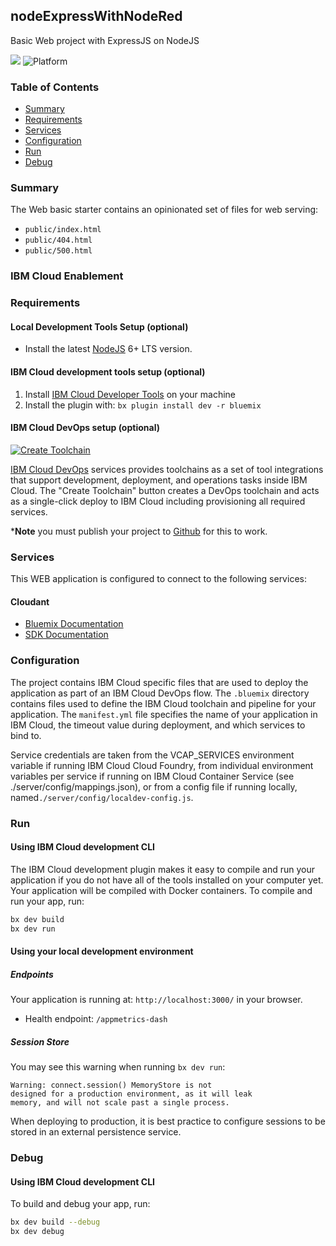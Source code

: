 ## nodeExpressWithNodeRed

Basic Web project with ExpressJS on NodeJS

[![](https://img.shields.io/badge/IBM%20Cloud-powered-blue.svg)](https://bluemix.net)
![Platform](https://img.shields.io/badge/platform-NODE-lightgrey.svg?style=flat)

### Table of Contents
* [Summary](#summary)
* [Requirements](#requirements)
* [Services](#services)
* [Configuration](#configuration)
* [Run](#run)
* [Debug](#debug)

<a name="summary"></a>
### Summary
The Web basic starter contains an opinionated set of files for web serving:

- `public/index.html`
- `public/404.html`
- `public/500.html`



<a name="enablement"></a>
### IBM Cloud Enablement

<a name="requirements"></a>
### Requirements
#### Local Development Tools Setup (optional)

- Install the latest [NodeJS](https://nodejs.org/en/download/) 6+ LTS version.

#### IBM Cloud development tools setup (optional)

1. Install [IBM Cloud Developer Tools](https://console.bluemix.net/docs/cli/idt/setting_up_idt.html#add-cli) on your machine  
2. Install the plugin with: `bx plugin install dev -r bluemix`


#### IBM Cloud DevOps setup (optional)

[![Create Toolchain](https://console.ng.bluemix.net/devops/graphics/create_toolchain_button.png)](https://console.ng.bluemix.net/devops/setup/deploy/)

[IBM Cloud DevOps](https://www.ibm.com/cloud-computing/bluemix/devops) services provides toolchains as a set of tool integrations that support development, deployment, and operations tasks inside IBM Cloud. The "Create Toolchain" button creates a DevOps toolchain and acts as a single-click deploy to IBM Cloud including provisioning all required services. 

***Note** you must publish your project to [Github](https://github.com/) for this to work.


<a name="services"></a>
### Services

This WEB application is configured to connect to the following services: 
#### Cloudant
- [Bluemix Documentation](https://console.bluemix.net/docs/services/Cloudant/cloudant.html)
- [SDK Documentation](./docs/services/service-cloudant.md)





<a name="configuration"></a>
### Configuration

The project contains IBM Cloud specific files that are used to deploy the application as part of an IBM Cloud DevOps flow. The `.bluemix` directory contains files used to define the IBM Cloud toolchain and pipeline for your application. The `manifest.yml` file specifies the name of your application in IBM Cloud, the timeout value during deployment, and which services to bind to.

Service credentials are taken from the VCAP_SERVICES environment variable if running IBM Cloud Cloud Foundry, from individual environment variables per service if running on IBM Cloud Container Service (see ./server/config/mappings.json), or from a config file if running locally, named`./server/config/localdev-config.js`.


<a name="run"></a>
### Run
#### Using IBM Cloud development CLI
The IBM Cloud development plugin makes it easy to compile and run your application if you do not have all of the tools installed on your computer yet. Your application will be compiled with Docker containers. To compile and run your app, run:

```bash
bx dev build
bx dev run
```


#### Using your local development environment



##### Endpoints

Your application is running at: `http://localhost:3000/` in your browser.

- Health endpoint: `/appmetrics-dash`


##### Session Store
You may see this warning when running `bx dev run`:
```
Warning: connect.session() MemoryStore is not
designed for a production environment, as it will leak
memory, and will not scale past a single process.
```
When deploying to production, it is best practice to configure sessions to be stored in an external persistence service.


<a name="debug"></a>
### Debug

#### Using IBM Cloud development CLI
To build and debug your app, run:
```bash
bx dev build --debug
bx dev debug
```

